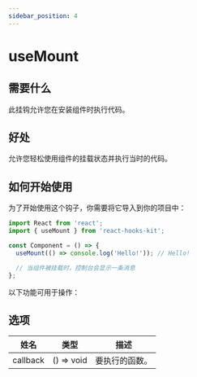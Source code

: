 ```yaml
---
sidebar_position: 4
---
```


# useMount

## 需要什么

此挂钩允许您在安装组件时执行代码。

## 好处

允许您轻松使用组件的挂载状态并执行当时的代码。

## 如何开始使用

为了开始使用这个钩子，你需要将它导入到你的项目中：

```jsx
import React from 'react';
import { useMount } from 'react-hooks-kit';

const Component = () => {
  useMount(() => console.log('Hello!')); // Hello!

  // 当组件被挂载时，控制台会显示一条消息
};
```

以下功能可用于操作：

## 选项

| 姓名 | 类型 | 描述 |
| :---: | :---: | :---: |
| callback | () => void | 要执行的函数。 |
